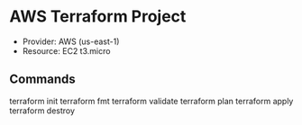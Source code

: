 # AWS Terraform Project

- Provider: AWS (us-east-1)
- Resource: EC2 t3.micro

## Commands
terraform init
terraform fmt
terraform validate
terraform plan
terraform apply
terraform destroy
